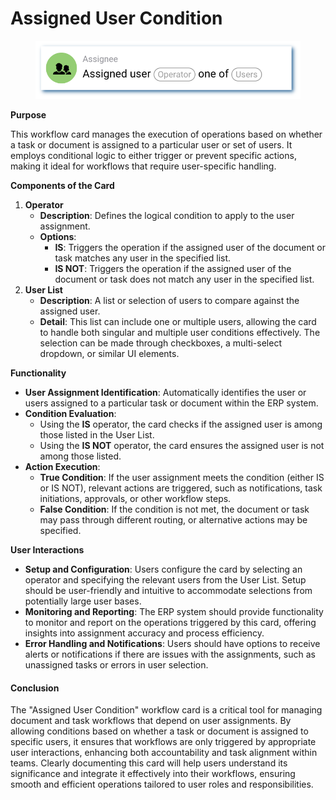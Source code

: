 # Assigned User Condition

<figure><img src="../../../.gitbook/assets/userlmn_5e16e9b23626ec1211c753fec5333513.png" alt=""><figcaption></figcaption></figure>

**Purpose**

This workflow card manages the execution of operations based on whether a task or document is assigned to a particular user or set of users. It employs conditional logic to either trigger or prevent specific actions, making it ideal for workflows that require user-specific handling.

**Components of the Card**

1. **Operator**
   * **Description**: Defines the logical condition to apply to the user assignment.
   * **Options**:
     * **IS**: Triggers the operation if the assigned user of the document or task matches any user in the specified list.
     * **IS NOT**: Triggers the operation if the assigned user of the document or task does not match any user in the specified list.
2. **User List**
   * **Description**: A list or selection of users to compare against the assigned user.
   * **Detail**: This list can include one or multiple users, allowing the card to handle both singular and multiple user conditions effectively. The selection can be made through checkboxes, a multi-select dropdown, or similar UI elements.

**Functionality**

* **User Assignment Identification**: Automatically identifies the user or users assigned to a particular task or document within the ERP system.
* **Condition Evaluation**:
  * Using the **IS** operator, the card checks if the assigned user is among those listed in the User List.
  * Using the **IS NOT** operator, the card ensures the assigned user is not among those listed.
* **Action Execution**:
  * **True Condition**: If the user assignment meets the condition (either IS or IS NOT), relevant actions are triggered, such as notifications, task initiations, approvals, or other workflow steps.
  * **False Condition**: If the condition is not met, the document or task may pass through different routing, or alternative actions may be specified.

**User Interactions**

* **Setup and Configuration**: Users configure the card by selecting an operator and specifying the relevant users from the User List. Setup should be user-friendly and intuitive to accommodate selections from potentially large user bases.
* **Monitoring and Reporting**: The ERP system should provide functionality to monitor and report on the operations triggered by this card, offering insights into assignment accuracy and process efficiency.
* **Error Handling and Notifications**: Users should have options to receive alerts or notifications if there are issues with the assignments, such as unassigned tasks or errors in user selection.

#### Conclusion

The "Assigned User Condition" workflow card is a critical tool for managing document and task workflows that depend on user assignments. By allowing conditions based on whether a task or document is assigned to specific users, it ensures that workflows are only triggered by appropriate user interactions, enhancing both accountability and task alignment within teams. Clearly documenting this card will help users understand its significance and integrate it effectively into their workflows, ensuring smooth and efficient operations tailored to user roles and responsibilities.


